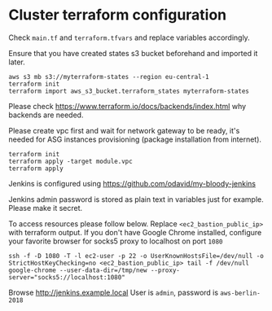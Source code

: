 # Cluster terraform configuration

Check `main.tf` and `terraform.tfvars` and replace variables accordingly.

Ensure that you have created states s3 bucket beforehand and imported it later.
```
aws s3 mb s3://myterraform-states --region eu-central-1
terraform init
terraform import aws_s3_bucket.terraform_states myterraform-states
```

Please check https://www.terraform.io/docs/backends/index.html why backends are needed.


Please create vpc first and wait for network gateway to be ready, it's needed for ASG instances provisioning (package installation from internet).

```
terraform init
terraform apply -target module.vpc
terraform apply
```

Jenkins is configured using https://github.com/odavid/my-bloody-jenkins

Jenkins admin password is stored as plain text in variables just for example. Please make it secret.


To access resources please follow below. Replace `<ec2_bastion_public_ip>` with terraform output.
If you don't have Google Chrome installed, configure your favorite browser for socks5 proxy to localhost on port `1080`

```
ssh -f -D 1080 -T -l ec2-user -p 22 -o UserKnownHostsFile=/dev/null -o StrictHostKeyChecking=no <ec2_bastion_public_ip> tail -f /dev/null
google-chrome --user-data-dir=/tmp/new --proxy-server="socks5://localhost:1080"
```

Browse http://jenkins.example.local
User is `admin`, password is `aws-berlin-2018`
